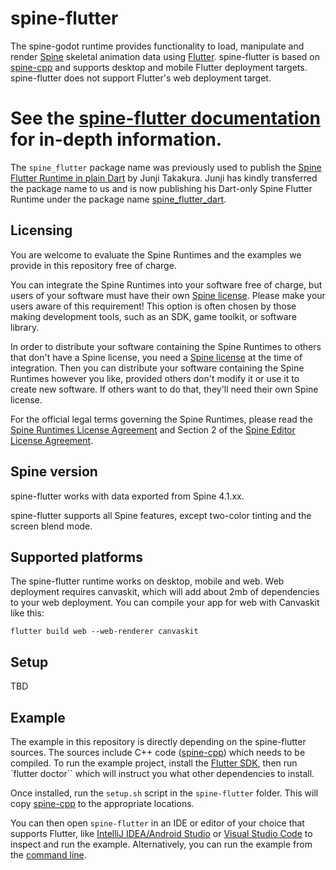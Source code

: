 # spine-flutter

The spine-godot runtime provides functionality to load, manipulate and render [Spine](https://esotericsoftware.com) skeletal animation data using [Flutter](https://flutter.dev/). spine-flutter is based on [spine-cpp](../spine-cpp) and supports desktop and mobile Flutter deployment targets. spine-flutter does not support Flutter's web deployment target.

# See the [spine-flutter documentation](https://esotericsoftware.com/spine-flutter) for in-depth information.

The `spine_flutter` package name was previously used to publish the [Spine Flutter Runtime in plain Dart](https://github.com/jtakakura/spine_flutter/) by Junji Takakura. Junji has kindly transferred the package name to us and is now publishing his Dart-only Spine Flutter Runtime under the package name [spine_flutter_dart](https://pub.dev/packages/spine_flutter_dart).

## Licensing

You are welcome to evaluate the Spine Runtimes and the examples we provide in this repository free of charge.

You can integrate the Spine Runtimes into your software free of charge, but users of your software must have their own [Spine license](https://esotericsoftware.com/spine-purchase). Please make your users aware of this requirement! This option is often chosen by those making development tools, such as an SDK, game toolkit, or software library.

In order to distribute your software containing the Spine Runtimes to others that don't have a Spine license, you need a [Spine license](https://esotericsoftware.com/spine-purchase) at the time of integration. Then you can distribute your software containing the Spine Runtimes however you like, provided others don't modify it or use it to create new software. If others want to do that, they'll need their own Spine license.

For the official legal terms governing the Spine Runtimes, please read the [Spine Runtimes License Agreement](https://esotericsoftware.com/spine-runtimes-license) and Section 2 of the [Spine Editor License Agreement](https://esotericsoftware.com/spine-editor-license#s2).

## Spine version

spine-flutter works with data exported from Spine 4.1.xx.

spine-flutter supports all Spine features, except two-color tinting and the screen blend mode.

## Supported platforms
The spine-flutter runtime works on desktop, mobile and web. Web deployment requires canvaskit, which will add about 2mb of dependencies to your web deployment. You can compile your app for web with Canvaskit like this:

```
flutter build web --web-renderer canvaskit
```

## Setup
TBD


## Example
The example in this repository is directly depending on the spine-flutter sources. The sources include C++ code ([spine-cpp](../spine-cpp)) which needs to be compiled. To run the example project, install the [Flutter SDK](https://docs.flutter.dev/get-started/install), then run `flutter doctor`` which will instruct you what other dependencies to install.

Once installed, run the `setup.sh` script in the `spine-flutter` folder. This will copy [spine-cpp](../spine-cpp) to the appropriate locations.

You can then open `spine-flutter` in an IDE or editor of your choice that supports Flutter, like [IntelliJ IDEA/Android Studio](https://docs.flutter.dev/get-started/editor?tab=androidstudio) or [Visual Studio Code](https://docs.flutter.dev/get-started/editor?tab=vscode) to inspect and run the example. Alternatively, you can run the example from the [command line](https://docs.flutter.dev/get-started/test-drive?tab=terminal).
